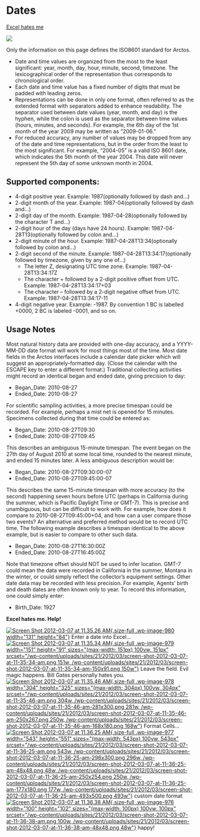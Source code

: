 # Dates 

<div class="anchors">

[Excel hates me](#excel)

</div>

[![](http://imgs.xkcd.com/comics/iso_8601.png)](http://xkcd.com/1179/)

Only the information on this page defines the ISO8601 standard for
Arctos.

-   Date and time values are organized from the most to the least
    significant: year, month, day, hour, minute, second, timezone. The
    lexicographical order of the representation thus corresponds to
    chronological order.
-   Each date and time value has a fixed number of digits that must be
    padded with leading zeros.
-   Representations can be done in only one format, often referred to as
    the extended format with separators added to enhance readability.
    The separator used between date values (year, month, and day) is the
    hyphen, while the colon is used as the separator between time values
    (hours, minutes, and seconds). For example, the 6th day of the 1st
    month of the year 2009 may be written as “2009-01-06.”
-   For reduced accuracy, any number of values may be dropped from any
    of the date and time representations, but in the order from the
    least to the most significant. For example, “2004-05” is a valid ISO
    8601 date, which indicates the 5th month of the year 2004. This date
    will never represent the 5th day of some unknown month in 2004.

Supported components:
---------------------

-   4-digit positive year. <span class="example">Example:
    1987</span><span class="next">(optionally followed by
    dash and…)</span>
-   2-digit month of the year. <span class="example">Example:
    1987-04</span><span class="next">(optionally followed by
    dash and…)</span>
-   2-digit day of the month. <span class="example">Example:
    1987-04-28</span><span class="next">(optionally followed by the
    character T and…)</span>
-   2-digit hour of the day (days have 24 hours). <span
    class="example">Example: 1987-04-28T13</span><span
    class="next">(optionally followed by colon and…)</span>
-   2-digit minute of the hour. <span class="example">Example:
    1987-04-28T13:34</span><span class="next">(optionally followed by
    colon and…)</span>
-   2-digit second of the minute. <span class="example">Example:
    1987-04-28T13:34:17</span><span class="next">(optionally followed by
    timezone, given by any one of…)</span>
    -   The letter Z, designating UTC time zone. <span
        class="example">Example: 1987-04-28T13:34:17Z</span>
    -   The character + followed by a 2-digit positive offset from UTC.
        <span class="example">Example: 1987-04-28T13:34:17+03</span>
    -   The character – followed by a 2-digit negative offset from UTC.
        <span class="example">Example: 1987-04-28T13:34:17-11</span>
-   4-digit negative year. Example: -1987. By convention 1 BC is
    labelled +0000, 2 BC is labeled -0001, and so on.

Usage Notes
-----------

Most natural history data are provided with one-day accuracy, and a
YYYY-MM-DD date format will work for most things most of the time. Most
date fields in the Arctos interfaces include a calendar date picker
which will suggest an appropriately-formatted day. (Close the calendar
with the ESCAPE key to enter a different format.) Traditional collecting
activities might record an identical began and ended date, giving
precision to day:

-   Began\_Date: 2010-08-27
-   Ended\_Date: 2010-08-27

For scientific sampling activities, a more precise timespan could be
recorded. For example, perhaps a mist net is opened for 15 minutes.
Specimens collected during that time could be entered as:

-   Began\_Date: 2010-08-27T09:30
-   Ended\_Date: 2010-08-27T09:45

This describes an ambiguous 15-minute timespan. The event began on the
27th day of August 2010 at some local time, rounded to the nearest
minute, and ended 15 minutes later. A less ambiguous description would
be:

-   Began\_Date: 2010-08-27T09:30:00-07
-   Ended\_Date: 2010-08-27T09:45:00-07

This describes the same 15-minute timespan with more accuracy (to the
second) happening seven hours before UTC (perhaps in California during
the summer, which is Pacific Daylight Time or GMT-7). This is precise
and unambiguous, but can be difficult to work with. For example, how
does it compare to 2010-08-27T09:45:00+04, and how can a user compare
those two events? An alternative and preferred method would be to record
UTC time. The following example describes a timespan identical to the
above example, but is easier to compare to other such data.

-   Began\_Date: 2010-08-27T16:30:00Z
-   Ended\_Date: 2010-08-27T16:45:00Z

Note that timezone offset should NOT be used to infer location. GMT-7
could mean the data were recorded in California in the summer, Montana
in the winter, or could simply reflect the collector’s equipment
settings. Other date data may be recorded with less precision. For
example, Agents’ birth and death dates are often known only to year. To
record this information, one could simply enter:

-   Birth\_Date: 1927

[]()

**Excel hates me. Help!**

[![](/wp-content/uploads/sites/21/2012/03/screen-shot-2012-03-07-at-11-35-26-am.png "Screen Shot 2012-03-07 at 11.35.26 AM"){.size-full
.wp-image-980 width="131"
height="84"}](/wp-content/uploads/sites/21/2012/03/screen-shot-2012-03-07-at-11-35-26-am.png)
Enter a date into Excel…
[![](/wp-content/uploads/sites/21/2012/03/screen-shot-2012-03-07-at-11-35-34-am.png "Screen Shot 2012-03-07 at 11.35.34 AM"){.size-full
.wp-image-979 width="151" height="91"
sizes="(max-width: 151px) 100vw, 151px"
srcset="/wp-content/uploads/sites/21/2012/03/screen-shot-2012-03-07-at-11-35-34-am.png 151w, /wp-content/uploads/sites/21/2012/03/screen-shot-2012-03-07-at-11-35-34-am-150x91.png 150w"}](/wp-content/uploads/sites/21/2012/03/screen-shot-2012-03-07-at-11-35-34-am.png)
Leave the field. Evil magic happens. Bill Gates personally hates you.
[![](/wp-content/uploads/sites/21/2012/03/screen-shot-2012-03-07-at-11-35-46-am.png "Screen Shot 2012-03-07 at 11.35.46 AM"){.size-full
.wp-image-978 width="304" height="325"
sizes="(max-width: 304px) 100vw, 304px"
srcset="/wp-content/uploads/sites/21/2012/03/screen-shot-2012-03-07-at-11-35-46-am.png 304w, /wp-content/uploads/sites/21/2012/03/screen-shot-2012-03-07-at-11-35-46-am-281x300.png 281w, /wp-content/uploads/sites/21/2012/03/screen-shot-2012-03-07-at-11-35-46-am-250x267.png 250w, /wp-content/uploads/sites/21/2012/03/screen-shot-2012-03-07-at-11-35-46-am-168x180.png 168w"}](/wp-content/uploads/sites/21/2012/03/screen-shot-2012-03-07-at-11-35-46-am.png)
Format Cells…
[![](/wp-content/uploads/sites/21/2012/03/screen-shot-2012-03-07-at-11-36-25-am.png "Screen Shot 2012-03-07 at 11.36.25 AM"){.size-full
.wp-image-977 width="543" height="551"
sizes="(max-width: 543px) 100vw, 543px"
srcset="/wp-content/uploads/sites/21/2012/03/screen-shot-2012-03-07-at-11-36-25-am.png 543w, /wp-content/uploads/sites/21/2012/03/screen-shot-2012-03-07-at-11-36-25-am-296x300.png 296w, /wp-content/uploads/sites/21/2012/03/screen-shot-2012-03-07-at-11-36-25-am-48x48.png 48w, /wp-content/uploads/sites/21/2012/03/screen-shot-2012-03-07-at-11-36-25-am-250x254.png 250w, /wp-content/uploads/sites/21/2012/03/screen-shot-2012-03-07-at-11-36-25-am-177x180.png 177w, /wp-content/uploads/sites/21/2012/03/screen-shot-2012-03-07-at-11-36-25-am-493x500.png 493w"}](/wp-content/uploads/sites/21/2012/03/screen-shot-2012-03-07-at-11-36-25-am.png)
custom date format
[![](/wp-content/uploads/sites/21/2012/03/screen-shot-2012-03-07-at-11-36-38-am.png "Screen Shot 2012-03-07 at 11.36.38 AM"){.size-full
.wp-image-976 width="100" height="102"
sizes="(max-width: 100px) 100vw, 100px"
srcset="/wp-content/uploads/sites/21/2012/03/screen-shot-2012-03-07-at-11-36-38-am.png 100w, /wp-content/uploads/sites/21/2012/03/screen-shot-2012-03-07-at-11-36-38-am-48x48.png 48w"}](/wp-content/uploads/sites/21/2012/03/screen-shot-2012-03-07-at-11-36-38-am.png)
happy!
